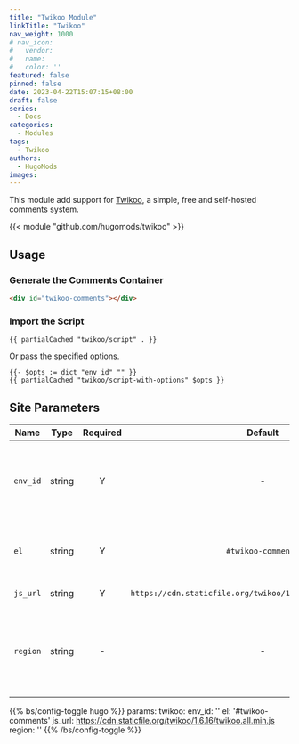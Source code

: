 ```yaml
---
title: "Twikoo Module"
linkTitle: "Twikoo"
nav_weight: 1000
# nav_icon:
#   vendor:
#   name:
#   color: ''
featured: false
pinned: false
date: 2023-04-22T15:07:15+08:00
draft: false
series:
  - Docs
categories:
  - Modules
tags:
  - Twikoo
authors:
  - HugoMods
images:
---
```


This module add support for [Twikoo](https://github.com/imaegoo/twikoo/), a simple, free and self-hosted comments system.

<!--more-->

{{< module "github.com/hugomods/twikoo" >}}

## Usage

### Generate the Comments Container

```html
<div id="twikoo-comments"></div>
```

### Import the Script

```go-html-template
{{ partialCached "twikoo/script" . }}
```

Or pass the specified options.

```go-html-template
{{- $opts := dict "env_id" "" }}
{{ partialCached "twikoo/script-with-options" $opts }}
```

## Site Parameters

| Name     |  Type  | Required |                           Default                            | Description                                                      |
| -------- | :----: | :------: | :----------------------------------------------------------: | ---------------------------------------------------------------- |
| `env_id` | string |    Y     |                              -                               | The Tencent Cloud environment ID or self-hosted endpoint.        |
| `el`     | string |    Y     |                      `#twikoo-comments`                      | The HTML element to put comments in.                             |
| `js_url` | string |    Y     | `https://cdn.staticfile.org/twikoo/1.6.16/twikoo.all.min.js` | The script URL.                                                  |
| `region` | string |    -     |                              -                               | The Tencent Cloud region, such as `ap-shanghai`, `ap-guangzhou`. |

{{% bs/config-toggle hugo %}}
params:
  twikoo:
    env_id: ''
    el: '#twikoo-comments'
    js_url: https://cdn.staticfile.org/twikoo/1.6.16/twikoo.all.min.js
    region: ''
{{% /bs/config-toggle %}}
